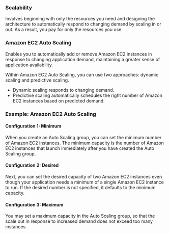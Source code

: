 ### Scalability
Involves beginning with only the resources you need and designing the architecture to automatically respond to changing demand by scaling in or out. As a result, you pay for only the resources you use.

### Amazon EC2 Auto Scaling
Enables you to automatically add or remove Amazon EC2 instances in response to changing application demand, maintaining a greater sense of application availability. 

Within Amazon EC2 Auto Scaling, you can use two approaches: dynamic scaling and predictive scaling.
- Dynamic scaling responds to changing demand.
- Predictive scaling automatically schedules the right number of Amazon EC2 instances based on predicted demand.

### Example: Amazon EC2 Auto Scaling

#### Configuration 1: Minimum
When you create an Auto Scaling group, you can set the minimum number of Amazon EC2 instances. The minimum capacity is the number of Amazon EC2 instances that launch immediately after you have created the Auto Scaling group.

#### Configuration 2: Desired
Next, you can set the desired capacity of two Amazon EC2 instances even though your application needs a minimum of a single Amazon EC2 instance to run. If the desired number is not specified, it defaults to the minimum capacity.

#### Configuration 3: Maximum
You may set a maximum capacity in the Auto Scaling group, so that the scale out in response to increased demand does not exceed too many instances.